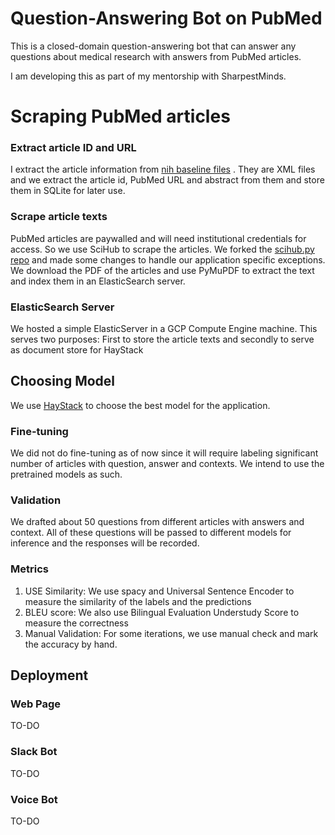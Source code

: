 # Question-Answering Bot on PubMed

This is a closed-domain question-answering bot that can answer any questions about medical research with answers from PubMed articles.

I am developing this as part of my mentorship with SharpestMinds. 
# Scraping PubMed articles

### Extract article ID and URL
I extract the article information from [nih baseline files](https://ftp.ncbi.nlm.nih.gov/pubmed/baseline/) . They are XML files and we extract the article id, PubMed URL and abstract from them and store them in SQLite for later use.

### Scrape article texts
PubMed articles are paywalled and will need institutional credentials for access. So we use SciHub to scrape the articles. We forked the [scihub.py repo](https://github.com/zaytoun/scihub.py) and made some changes to handle our application specific exceptions. 
We download the PDF of the articles and use PyMuPDF to extract the text and index them in an ElasticSearch server.

### ElasticSearch Server
We hosted a simple ElasticServer in a GCP Compute Engine machine. This serves two purposes: First to store the article texts and secondly to serve as document store for HayStack

## Choosing Model

We use [HayStack](https://github.com/deepset-ai/haystack) to choose the best model for the application.

### Fine-tuning
We did not do fine-tuning as of now since it will require labeling significant number of articles with question, answer and contexts. 
We intend to use the pretrained models as such.

### Validation
We drafted about 50 questions from different articles with answers and context. All of these questions will be passed to different models for inference and the responses will be recorded. 

### Metrics
1. USE Similarity: We use spacy and Universal Sentence Encoder to measure the similarity of the labels and the predictions
2. BLEU score: We also use Bilingual Evaluation Understudy Score to measure the correctness
3. Manual Validation: For some iterations, we use manual check and mark the accuracy by hand.

## Deployment

### Web Page
TO-DO
### Slack Bot
TO-DO
### Voice Bot
TO-DO